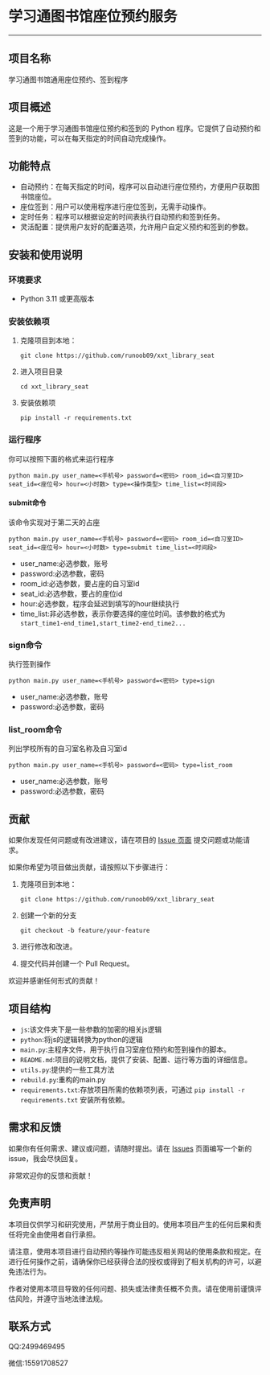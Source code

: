 # 学习通图书馆座位预约服务

---

## 项目名称

学习通图书馆通用座位预约、签到程序

## 项目概述

这是一个用于学习通图书馆座位预约和签到的 Python 程序。它提供了自动预约和签到的功能，可以在每天指定的时间自动完成操作。

## 功能特点

- 自动预约：在每天指定的时间，程序可以自动进行座位预约，方便用户获取图书馆座位。
- 座位签到：用户可以使用程序进行座位签到，无需手动操作。
- 定时任务：程序可以根据设定的时间表执行自动预约和签到任务。
- 灵活配置：提供用户友好的配置选项，允许用户自定义预约和签到的参数。

## 安装和使用说明

### 环境要求

- Python 3.11 或更高版本

### 安装依赖项

1. 克隆项目到本地：

   ```shell
   git clone https://github.com/runoob09/xxt_library_seat
   ```
2. 进入项目目录
   ```shell
   cd xxt_library_seat
   ```
3. 安装依赖项
   ```shell
   pip install -r requirements.txt
   ```

### 运行程序

你可以按照下面的格式来运行程序

   ```shell
   python main.py user_name=<手机号> password=<密码> room_id=<自习室ID> seat_id=<座位号> hour=<小时数> type=<操作类型> time_list=<时间段>
   ```

#### submit命令

该命令实现对于第二天的占座

```shell
python main.py user_name=<手机号> password=<密码> room_id=<自习室ID> seat_id=<座位号> hour=<小时数> type=submit time_list=<时间段>
```

- user_name:必选参数，账号
- password:必选参数，密码
- room_id:必选参数，要占座的自习室id
- seat_id:必选参数，要占的座位id
- hour:必选参数，程序会延迟到填写的hour继续执行
- time_list:非必选参数，表示你要选择的座位时间。该参数的格式为`start_time1-end_time1,start_time2-end_time2...`

### sign命令

执行签到操作

```shell
python main.py user_name=<手机号> password=<密码> type=sign
```

- user_name:必选参数，账号
- password:必选参数，密码

### list_room命令

列出学校所有的自习室名称及自习室id

```shell
python main.py user_name=<手机号> password=<密码> type=list_room
```

- user_name:必选参数，账号
- password:必选参数，密码

## 贡献

如果你发现任何问题或有改进建议，请在项目的 [Issue 页面]() 提交问题或功能请求。

如果你希望为项目做出贡献，请按照以下步骤进行：

1. 克隆项目到本地：

   ```shell
   git clone https://github.com/runoob09/xxt_library_seat
    ```
2. 创建一个新的分支
    ```shell
   git checkout -b feature/your-feature
   ```
3. 进行修改和改进。

4. 提交代码并创建一个 Pull Request。

欢迎并感谢任何形式的贡献！

## 项目结构

- `js`:该文件夹下是一些参数的加密的相关js逻辑
- `python`:将js的逻辑转换为python的逻辑
- `main.py`:主程序文件，用于执行自习室座位预约和签到操作的脚本。
- `README.md`:项目的说明文档，提供了安装、配置、运行等方面的详细信息。
- `utils.py`:提供的一些工具方法
- `rebuild.py`:重构的main.py
- `requirements.txt`:存放项目所需的依赖项列表，可通过 `pip install -r requirements.txt` 安装所有依赖。

## 需求和反馈

如果你有任何需求、建议或问题，请随时提出。请在 [Issues](https://github.com/runoob09/xxt_library_seat/issues)
页面编写一个新的issue，我会尽快回复。

非常欢迎你的反馈和贡献！

## 免责声明

本项目仅供学习和研究使用，严禁用于商业目的。使用本项目产生的任何后果和责任将完全由使用者自行承担。

请注意，使用本项目进行自动预约等操作可能违反相关网站的使用条款和规定。在进行任何操作之前，请确保你已经获得合法的授权或得到了相关机构的许可，以避免违法行为。

作者对使用本项目导致的任何问题、损失或法律责任概不负责。请在使用前谨慎评估风险，并遵守当地法律法规。

## 联系方式

QQ:2499469495

微信:15591708527